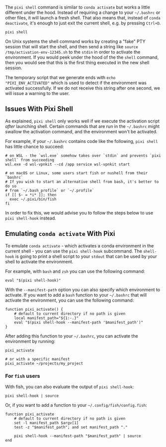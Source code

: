The `pixi shell` command is similar to `conda activate` but works a little different under the hood.
Instead of requiring a change to your `~/.bashrc` or other files, it will launch a fresh shell.
That also means that, instead of `conda deactivate`, it's enough to just exit the current shell, e.g. by pressing `Ctrl+D`.

```shell
pixi shell
```

On Unix systems the shell command works by creating a "fake" PTY session that will start the shell, and then send a string like `source /tmp/activation-env-12345.sh` to the `stdin` in order to activate the environment. If you would peek under the hood of the the `shell` command, then you would see that this is the first thing executed in the new shell session.

The temporary script that we generate ends with `echo "PIXI_ENV_ACTIVATED"` which is used to detect if the environment was activated successfully. If we do not receive this string after one second, we will issue a warning to the user.

## Issues With Pixi Shell

As explained, `pixi shell` only works well if we execute the activation script _after_ launching shell. Certain commands that are run in the `~/.bashrc` might swallow the activation command, and the environment won't be activated.

For example, if your `~/.bashrc` contains code like the following, `pixi shell` has little chance to succeed:

```shell
# on WSL - the `wsl.exe` somehow takes over `stdin` and prevents `pixi shell` from succeeding
wsl.exe -d wsl-vpnkit --cd /app service wsl-vpnkit start

# on macOS or Linux, some users start fish or nushell from their `bashrc`
# If you wish to start an alternative shell from bash, it's better to do so
# from `~/.bash_profile` or `~/.profile`
if [[ $- = *i* ]]; then
  exec ~/.pixi/bin/fish
fi
```

In order to fix this, we would advise you to follow the steps below to use `pixi shell-hook` instead.

## Emulating `conda activate` With Pixi

To emulate `conda activate` - which activates a conda environment in the current shell - you can use the `pixi shell-hook` subcommand. The `shell-hook` is going to print a shell script to your `stdout` that can be used by your shell to activate the environment.

For example, with `bash` and `zsh` you can use the following command:

```shell
eval "$(pixi shell-hook)"
```

With the `--manifest-path` option you can also specify which environment to activate. If you want to add a `bash` function to your `~/.bashrc` that will activate the environment, you can use the following command:

```shell
function pixi_activate() {
    # default to current directory if no path is given
    local manifest_path="${1:-.}"
    eval "$(pixi shell-hook --manifest-path '$manifest_path')"
}
```

After adding this function to your `~/.bashrc`, you can activate the environment by running:

```shell
pixi_activate

# or with a specific manifest
pixi_activate ~/projects/my_project
```

### For `fish` users

With fish, you can also evaluate the output of `pixi shell-hook`:

```fish
pixi shell-hook | source
```

Or, if you want to add a function to your `~/.config/fish/config.fish`:

```fish
function pixi_activate
    # default to current directory if no path is given
    set -l manifest_path $argv[1]
    test -z "$manifest_path"; and set manifest_path "."

    pixi shell-hook --manifest-path "$manifest_path" | source
end
```
